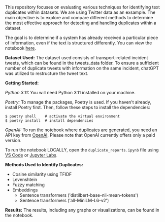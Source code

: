 This repository focuses on evaluating various techniques for identifying text duplicates within datasets. We are using Twitter data as an exsample. The main objective is to explore and compare different methods to determine the most effective approach for detecting and handling duplicates within a dataset.

The goal is to determine if a system has already received a particular piece of information, even if the text is structured differently. You can view the notebook [here](https://nbviewer.org/github/asmaatbaeen/duplicate_reports/blob/main/duplicate_reports.ipynb).

**Dataset Used:**
The dataset used consists of transport-related incident tweets, which can be found in the tweets_data folder. To ensure a sufficient number of duplicate tweets with information on the same incident, chatGPT was utilized to restructure the tweet text.

**Getting Started:**

*Python 3.11:*
You will need Python 3.11 installed on your machine.

*Poetry:*
To manage the packages, Poetry is used. If you haven't already, install Poetry first. Then, follow these steps to install the dependencies:
```
$ poetry shell    # activate the virtual environment
$ poetry install  # install dependencies
```

*OpenAI:*
To run the notebook where duplicates are generated, you need an API key from [OpenAI](https://platform.openai.com/account/api-keys). Please note that OpenAI currently offers only a paid version.

To run the notebook LOCALLY, open the `duplicate_reports.ipynb` file using [VS Code](https://code.visualstudio.com/) or [Jupyter Labs](https://jupyterlab.readthedocs.io).

**Methods Used to Identify Duplicates:**
- Cosine similarity using TFIDF
- Levenshtein
- Fuzzy matching
- Embeddings 
    - Sentence transformers ('distilbert-base-nli-mean-tokens')
    - Sentence transformers ('all-MiniLM-L6-v2')



**Results:**
The results, including any graphs or visualizations, can be found in the notebook.